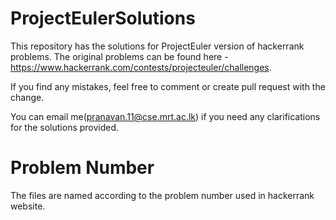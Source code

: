 # ProjectEulerSolutions

This repository has the solutions for ProjectEuler version of hackerrank problems. 
The original problems can be found here - https://www.hackerrank.com/contests/projecteuler/challenges.

If you find any mistakes, feel free to comment or create pull request with the change.

You can email me(pranavan.11@cse.mrt.ac.lk) if you need any clarifications for the solutions provided.

# Problem Number

The files are named according to the problem number used in hackerrank website.
